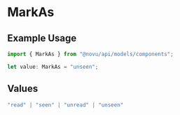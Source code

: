 # MarkAs

## Example Usage

```typescript
import { MarkAs } from "@novu/api/models/components";

let value: MarkAs = "unseen";
```

## Values

```typescript
"read" | "seen" | "unread" | "unseen"
```